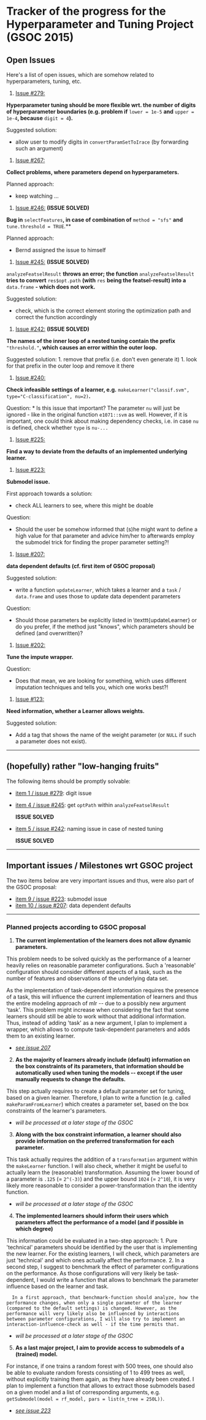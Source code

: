 # Tracker of the progress for the Hyperparameter and Tuning Project (GSOC 2015)

## Open Issues

Here's a list of open issues, which are somehow related to hyperparameters, tuning, etc.

1. [Issue #279:](https://github.com/berndbischl/mlr/issues/279)

  **Hyperparameter tuning should be more flexible wrt. the number of digits of hyperparameter boundaries (e.g. problem if** ```lower = 1e-5``` **and** ```upper = 1e-4```**, because** ```digit = 4```**).**
 
  Suggested solution:

  * allow user to modify digits in ```convertParamSetToIrace``` (by forwarding such an argument)


1. [Issue #267:](https://github.com/berndbischl/mlr/issues/267)

  **Collect problems, where parameters depend on hyperparameters.**

  Planned approach:

  * keep watching ...

1. [Issue #246:](https://github.com/berndbischl/mlr/issues/246) **(ISSUE SOLVED)**
  
  **Bug in** ```selectFeatures```**, in case of combination of** ```method = "sfs"``` **and** ```tune.threshold = TRUE```.**

  Planned approach:

  * Bernd assigned the issue to himself

1. [Issue #245:](https://github.com/berndbischl/mlr/issues/245) **(ISSUE SOLVED)**

  ```analyzeFeatselResult``` **throws an error; the function** ```analyzeFeatselResult``` **tries to convert** ```res$opt.path``` **(with** ```res``` **being the featsel-result) into a** ```data.frame``` **- which does not work.**

  Suggested solution:

  * check, which is the correct element storing the optimization path and correct the function accordingly

1. [Issue #242:](https://github.com/berndbischl/mlr/issues/242) **(ISSUE SOLVED)**

  **The names of the inner loop of a nested tuning contain the prefix** ```"threshold."```**, which causes an error within the outer loop.**

  Suggested solution:
    1. remove that prefix (i.e. don't even generate it)
    1. look for that prefix in the outer loop and remove it there

1. [Issue #240:](https://github.com/berndbischl/mlr/issues/240)

  **Check infeasible settings of a learner, e.g.** ```makeLearner("classif.svm", type="C-classification", nu=2)```**.**

  Question:
    * Is this issue that important? The parameter ```nu``` will just be ignored - like in the original function ```e1071::svm``` as well. However, if it is important, one could think about making dependency checks, i.e. in case ```nu``` is defined, check whether ```type``` is ```nu-...```

1. [Issue #225:](https://github.com/berndbischl/mlr/issues/225)

  **Find a way to deviate from the defaults of an implemented underlying learner.**

1. [Issue #223:](https://github.com/berndbischl/mlr/issues/223)

  **Submodel issue.**

  First approach towards a solution:
  * check ALL learners to see, where this might be doable

  Question:
  * Should the user be somehow informed that (s)he might want to define a high value for that parameter and advice him/her to afterwards employ the submodel trick for finding the proper parameter setting?!

1. [Issue #207:](https://github.com/berndbischl/mlr/issues/207)

  **data dependent defaults (cf. first item of GSOC proposal)**

  Suggested solution:
  * write a function ```updateLearner```, which takes a learner and a ```task``` / ```data.frame``` and uses those to update data dependent parameters

  Question:
  * Should those parameters be explicitly listed in \texttt{updateLearner} or do you prefer, if the method just "knows", which parameters should be defined (and overwritten)?

1. [Issue #202:](https://github.com/berndbischl/mlr/issues/202)

  **Tune the impute wrapper.**

  Question:
  * Does that mean, we are looking for something, which uses different imputation techniques and tells you, which one works best?!

1. [Issue #123:](https://github.com/berndbischl/mlr/issues/123)

  **Need information, whether a Learner allows weights.**

  Suggested solution:
  * Add a tag that shows the name of the weight parameter (or ```NULL``` if such a parameter does not exist).


***

## (hopefully) rather "low-hanging fruits"

The following items should be promptly solvable:

* [item 1 / issue #279](https://github.com/berndbischl/mlr/issues/279): digit issue 
* [item 4 / issue #245](https://github.com/berndbischl/mlr/issues/245): get ```optPath``` within ```analyzeFeatselResult``` 

  **ISSUE SOLVED**

* [item 5 / issue #242](https://github.com/berndbischl/mlr/issues/242): naming issue in case of nested tuning 

  **ISSUE SOLVED**

***

## Important issues / Milestones wrt GSOC project

The two items below are very important issues and thus, were also part of the GSOC proposal:

  * [item 9 / issue #223](https://github.com/berndbischl/mlr/issues/223): submodel issue
  * [item 10 / issue #207](https://github.com/berndbischl/mlr/issues/207): data dependent defaults

***

### Planned projects according to GSOC proposal

1. **The current implementation of the learners does not allow dynamic parameters.**

  This problem needs to be solved quickly as the performance of a learner heavily relies on reasonable parameter configurations. Such a 'reasonable' configuration should consider different aspects of a task, such as the number of features and observations of the underlying data set.

  As the implementation of task-dependent information requires the presence of a task, this will influence the current implementation of learners and thus the entire modeling approach of mlr -- due to a possibly new argument 'task'. This problem might increase when considering the fact that some learners should still be able to work without that additional information. Thus, instead of adding 'task' as a new argument, I plan to implement a wrapper, which allows to compute task-dependent parameters and adds them to an existing learner.
  * [*see issue 207*](https://github.com/berndbischl/mlr/issues/207)

2. **As the majority of learners already include (default) information on the box constraints of its parameters, that information should be automatically used when tuning the models -- except if the user manually requests to change the defaults.**

  This step actually requires to create a default parameter set for tuning, based on a given learner. Therefore, I plan to write a function (e.g. called ```makeParamFromLearner```) which creates a parameter set, based on the box constraints of the learner's parameters.
  * *will be processed at a later stage of the GSOC*

3. **Along with the box constraint information, a learner should also provide information on the preferred transformation for each parameter.**

  This task actually requires the addition of a ```transformation``` argument within the ```makeLearner``` function. I will also check, whether it might be useful to actually learn the (reasonable) transformation. Assuming the lower bound of a parameter is ```.125``` (= ```2^(-3)```) and the upper bound ```1024``` (= ```2^10```), it is very likely more reasonable to consider a power-transformation than the identity function.
  * *will be processed at a later stage of the GSOC*

4. **The implemented learners should inform their users which parameters affect the performance of a model (and if possible in which degree)**

  This information could be evaluated in a two-step approach:
    1. Pure 'technical' parameters should be identified by the user that is implementing the new learner. For the existing learners, I will check, which parameters are just 'technical' and which ones actually affect the performance.
    2. In a second step, I suggest to benchmark the effect of parameter configurations on the performance. As those configurations will very likely be task-dependent, I would write a function that allows to benchmark the parameter influence based on the learner and task. 

      In a first approach, that benchmark-function should analyze, how the performance changes, when only a single parameter of the learner (compared to the default settings) is changed. However, as the performance will very likely also be influenced by interactions between parameter configurations, I will also try to implement an interaction-influence-check as well - if the time permits that.

  * *will be processed at a later stage of the GSOC*

5. **As a last major project, I aim to provide access to submodels of a (trained) model.**

  For instance, if one trains a random forest with 500 trees, one should also be able to evaluate random forests consisting of 1 to 499 trees as well, without explicitly training them again, as they have already been created.
  I plan to implement a function that allows to extract those submodels based on a given model and a list of corresponding arguments, e.g. ```getSubmodel(model = rf_model, pars = list(n_tree = 250L))```.
  * [*see issue 223*](https://github.com/berndbischl/mlr/issues/223)
